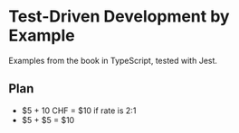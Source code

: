 # Test-Driven Development by Example

Examples from the book in TypeScript, tested with Jest.

## Plan

- $5 + 10 CHF = $10 if rate is 2:1
- $5 + $5 = $10
